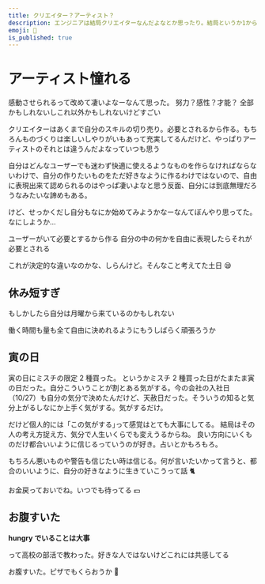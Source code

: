 ```yaml
---
title: クリエイター？アーティスト？
description: エンジニアは結局クリエイターなんだよなとか思ったり。結局というか1から10までクリエイターか
emoji: 🦾
is_published: true
---
```


# アーティスト憧れる

感動させられるって改めて凄いよなーなんて思った。
努力？感性？才能？
全部かもしれないしこれ以外かもしれないけどすごい

クリエイターはあくまで自分のスキルの切り売り。必要とされるから作る。もちろんものづくりは楽しいしやりがいもあって充実してるんだけど、やっぱりアーティストのそれとは違うんだよなっていつも思う

自分はどんなユーザーでも迷わず快適に使えるようなものを作らなければならないわけで、自分の作りたいものをただ好きなように作るわけではないので、自由に表現出来て認められるのはやっぱ凄いよなと思う反面、自分には到底無理だろうなみたいな諦めもある。

けど、せっかくだし自分もなにか始めてみようかなーなんてぼんやり思ってた。なにしようか...

ユーザーがいて必要とするから作る
自分の中の何かを自由に表現したらそれが必要とされる

これが決定的な違いなのかな、しらんけど。そんなこと考えてた土日 😪

## 休み短すぎ

もしかしたら自分は月曜から来ているのかもしれない

働く時間も量も全て自由に決めれるようにもうしばらく頑張ろうか

## 寅の日

寅の日にミスチの限定 2 種買った。
というかミスチ 2 種買った日がたまたま寅の日だった。自分こういうことが割とある気がする。今の会社の入社日（10/27）も自分の気分で決めたんだけど、天赦日だった。そういうの知ると気分上がるしなにか上手く気がする。気がするだけ。

だけど個人的には「この気がする｣って感覚はとても大事にしてる。
結局はその人の考え方捉え方、気分で人生いくらでも変えうるからね。
良い方向にいくものだけ都合いいように信じるっていうのが好き。占いとかもろもろ。

もちろん悪いものや警告も信じたい時は信じる。何が言いたいかって言うと、都合のいいように、自分の好きなように生きていこうって話 🐈

お金戻っておいでね。いつでも待ってる 💵

## お腹すいた

**hungry でいることは大事**

って高校の部活で教わった。好きな人ではないけどこれには共感してる

お腹すいた。ピザでもくらおうか 🍕
